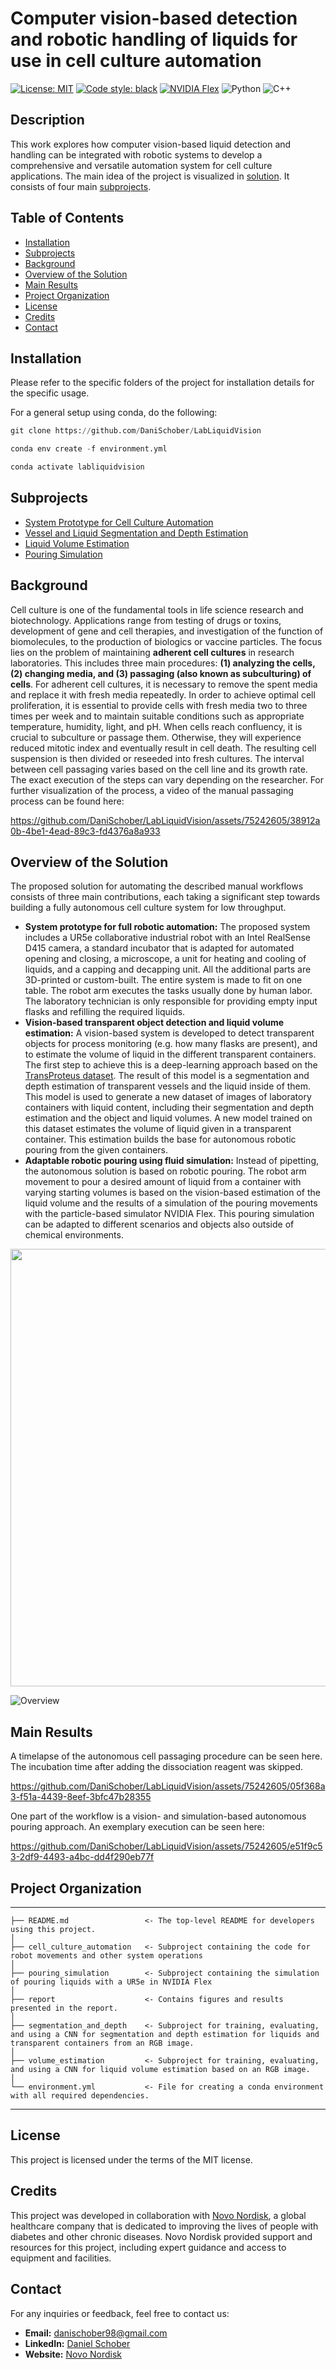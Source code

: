 # Computer vision-based detection and robotic handling of liquids for use in cell culture automation

[![License: MIT](https://img.shields.io/badge/License-MIT-yellow.svg)](https://opensource.org/licenses/MIT)
[![Code style: black](https://img.shields.io/badge/code%20style-black-000000.svg)](https://github.com/psf/black)
[![NVIDIA Flex](https://img.shields.io/badge/NVIDIA-Flex-green)](https://developer.nvidia.com/flex)
![Python](https://img.shields.io/badge/Python-3.9-blue)
![C++](https://img.shields.io/badge/C++-11-orange) 


## Description

This work explores how computer vision-based liquid detection and handling can be integrated with robotic systems to develop a comprehensive and versatile automation system for cell culture applications. The main idea of the project is visualized in [solution](#solution). It consists of four main [subprojects](#subprojects).
## Table of Contents

- [Installation](#installation)
- [Subprojects](#subprojects)
- [Background](#background)
- [Overview of the Solution](#solution)
- [Main Results](#results)
- [Project Organization](#orga)
- [License](#license)
- [Credits](#credits)
- [Contact](#contact)

## Installation

Please refer to the specific folders of the project for installation details for the specific usage.

For a general setup using conda, do the following:

```python
git clone https://github.com/DaniSchober/LabLiquidVision
```
```python
conda env create -f environment.yml
```
```python
conda activate labliquidvision
```

## Subprojects

- [System Prototype for Cell Culture Automation](https://github.com/DaniSchober/thesis/tree/main/cell_culture_automation)
- [Vessel and Liquid Segmentation and Depth Estimation](https://github.com/DaniSchober/thesis/tree/main/segmentation_and_depth)
- [Liquid Volume Estimation](https://github.com/DaniSchober/thesis/tree/main/volume_estimation)
- [Pouring Simulation](https://github.com/DaniSchober/thesis/tree/main/pouring_simulation)


## Background

Cell culture is one of the fundamental tools in life science research and biotechnology. Applications range from testing of drugs or toxins, development of gene and cell therapies, and investigation of the function of biomolecules, to the production of biologics or vaccine particles. The focus lies on the problem of maintaining **adherent cell cultures** in research laboratories.  This includes three main procedures: **(1) analyzing the cells, (2) changing media, and (3) passaging (also known as subculturing) of cells**. For adherent cell cultures, it is necessary to remove the spent media and replace it with fresh media repeatedly. In order to achieve optimal cell proliferation, it is essential to provide cells with fresh media two to three times per week and to maintain suitable conditions such as appropriate temperature, humidity, light, and pH. When cells reach confluency, it is crucial to subculture or passage them. Otherwise, they will experience reduced mitotic index and eventually result in cell death. The resulting cell suspension is then divided or reseeded into fresh cultures. The interval between cell passaging varies based on the cell line and its growth rate. The exact execution of the steps can vary depending on the researcher. For further visualization of the process, a video of the manual passaging process can be found here:

https://github.com/DaniSchober/LabLiquidVision/assets/75242605/38912a0b-4be1-4ead-89c3-fd4376a8a933

## <a id="solution"></a> Overview of the Solution

The proposed solution for automating the described manual workflows consists of three main contributions, each taking a significant step towards building a fully autonomous cell culture system for low throughput. 
- **System prototype for full robotic automation:** The proposed system includes a UR5e collaborative industrial robot with an Intel RealSense D415 camera, a standard incubator that is adapted for automated opening and closing, a microscope, a unit for heating and cooling of liquids, and a capping and decapping unit. All the additional parts are 3D-printed or custom-built. The entire system is made to fit on one table. The robot arm executes the tasks usually done by human labor. The laboratory technician is only responsible for providing empty input flasks and refilling the required liquids. 
- **Vision-based transparent object detection and liquid volume estimation:** A vision-based system is developed to detect transparent objects for process monitoring (e.g. how many flasks are present), and to estimate the volume of liquid in the different transparent containers. The first step to achieve this is a deep-learning approach based on the [TransProteus dataset](https://www.cs.toronto.edu/matterlab/TransProteus/). The result of this model is a segmentation and depth estimation of transparent vessels and the liquid inside of them. This model is used to generate a new dataset of images of laboratory containers with liquid content, including their segmentation and depth estimation and the object and liquid volumes. A new model trained on this dataset estimates the volume of liquid given in a transparent container. This estimation builds the base for autonomous robotic pouring from the given containers. 
- **Adaptable robotic pouring using fluid simulation:** Instead of pipetting, the autonomous solution is based on robotic pouring. The robot arm movement to pour a desired amount of liquid from a container with varying starting volumes is based on the vision-based estimation of the liquid volume and the results of a simulation of the pouring movements with the particle-based simulator NVIDIA Flex. This pouring simulation can be adapted to different scenarios and objects also outside of chemical environments.

<img src="https://github.com/DaniSchober/LabLiquidVision/assets/75242605/92d84c0d-a28c-4a5d-b8c5-414f32600eb0" width="700">

![Overview](https://github.com/DaniSchober/LabLiquidVision/assets/75242605/92d84c0d-a28c-4a5d-b8c5-414f32600eb0)


## <a id="results"></a> Main Results

A timelapse of the autonomous cell passaging procedure can be seen here. The incubation time after adding the dissociation reagent was skipped.

https://github.com/DaniSchober/LabLiquidVision/assets/75242605/05f368a3-f51a-4439-8eef-3bfc47b28355

One part of the workflow is a vision- and simulation-based autonomous pouring approach. An exemplary execution can be seen here:

https://github.com/DaniSchober/LabLiquidVision/assets/75242605/e51f9c53-2df9-4493-a4bc-dd4f290eb77f

## <a id="orga"></a> Project Organization

------------

    ├── README.md                 <- The top-level README for developers using this project.
    │
    ├── cell_culture_automation   <- Subproject containing the code for robot movements and other system operations
    │
    ├── pouring_simulation        <- Subproject containing the simulation of pouring liquids with a UR5e in NVIDIA Flex
    │  
    ├── report                    <- Contains figures and results presented in the report.
    │   
    ├── segmentation_and_depth    <- Subproject for training, evaluating, and using a CNN for segmentation and depth estimation for liquids and transparent containers from an RGB image.
    │
    ├── volume_estimation         <- Subproject for training, evaluating, and using a CNN for liquid volume estimation based on an RGB image.
    │
    └── environment.yml           <- File for creating a conda environment with all required dependencies.
--------

## License

This project is licensed under the terms of the MIT license. 

## Credits

This project was developed in collaboration with [Novo Nordisk](https://www.novonordisk.com/), a global healthcare company that is dedicated to improving the lives of people with diabetes and other chronic diseases. Novo Nordisk provided support and resources for this project, including expert guidance and access to equipment and facilities.

## Contact

For any inquiries or feedback, feel free to contact us:

- **Email:** danischober98@gmail.com
- **LinkedIn:** [Daniel Schober](https://www.linkedin.com/in/d-schober)
- **Website:** [Novo Nordisk](https://www.novonordisk.com/)


